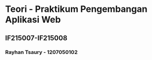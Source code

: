# Teori - Praktikum Pengembangan Aplikasi Web

## IF215007-IF215008

### Rayhan Tsaury - 1207050102

